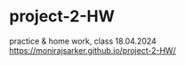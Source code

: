# project-2-HW
practice &amp; home work, class 18.04.2024
https://monirajsarker.github.io/project-2-HW/
